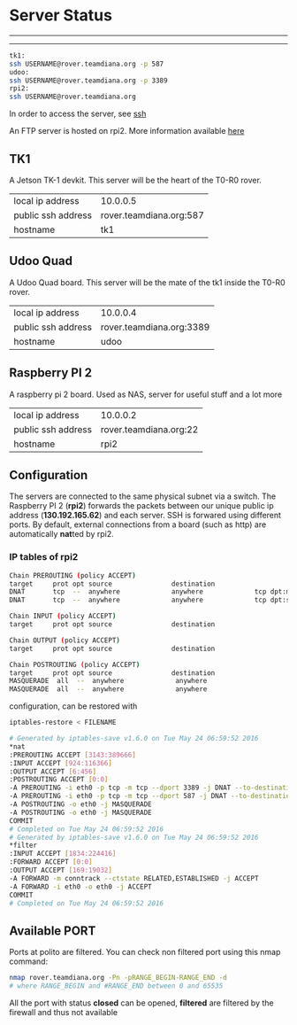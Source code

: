 
# Server Status

---

<div id="server_status"> 

</div>


---


<script src="https://cdnjs.cloudflare.com/ajax/libs/mustache.js/2.3.0/mustache.js"></script>


<script src="./pages/server_status.js"></script>



<script type="template" id="simple">
  <h4> Currents status:</h4> 
  
	{{#servers}}
	<div class="panel panel-default">
    <div class="panel-heading"> {{name}} </div>
    <div class="panel-body" id=>
      ok: <span class="label" id={{name}}>{{on}}</span> 
      </br>
      {{desc}}
    </div>

	</div>
	{{/servers}}
</script>


```bash
tk1:
ssh USERNAME@rover.teamdiana.org -p 587
udoo:
ssh USERNAME@rover.teamdiana.org -p 3389
rpi2:
ssh USERNAME@rover.teamdiana.org 
```

In order to access the server, see [ssh](ssh.md)

An FTP server is hosted on rpi2. More information available [here](ftp_server_status.md)

## TK1

A Jetson TK-1 devkit. This server will be the heart of the T0-R0 rover. 

|                    |                         |
|--------------------|-------------------------|
| local ip address   | 10.0.0.5                |
| public ssh address | rover.teamdiana.org:587 |
| hostname           | tk1                     |



## Udoo Quad

A Udoo Quad board. This server will be the mate of the tk1 inside the T0-R0 rover.

|                    |                          |
|--------------------|--------------------------|
| local ip address   | 10.0.0.4                 |
| public ssh address | rover.teamdiana.org:3389 |
| hostname           | udoo                     |

## Raspberry PI 2 

A raspberry pi 2 board. Used as NAS, server for useful stuff and a lot more

|                    |                        |
|--------------------|------------------------|
| local ip address   | 10.0.0.2               |
| public ssh address | rover.teamdiana.org:22 |
| hostname           | rpi2                   |


## Configuration

The servers are connected to the same physical subnet via a switch. The Raspberry PI 2 (**rpi2**) forwards the packets between our 
unique public ip address (**130.192.165.62**) and each server. SSH is forwared using different ports. 
By default, external connections from a board (such as http) are automatically **nat**ted by rpi2.

### IP tables of rpi2

```bash
Chain PREROUTING (policy ACCEPT)
target     prot opt source               destination         
DNAT       tcp  --  anywhere             anywhere             tcp dpt:ms-wbt-server to:10.0.0.4:22
DNAT       tcp  --  anywhere             anywhere             tcp dpt:submission to:10.0.0.5:22

Chain INPUT (policy ACCEPT)
target     prot opt source               destination         

Chain OUTPUT (policy ACCEPT)
target     prot opt source               destination         

Chain POSTROUTING (policy ACCEPT)
target     prot opt source               destination         
MASQUERADE  all  --  anywhere             anywhere            
MASQUERADE  all  --  anywhere             anywhere
```

configuration, can be restored with 
```bash
iptables-restore < FILENAME
```

```bash
# Generated by iptables-save v1.6.0 on Tue May 24 06:59:52 2016
*nat
:PREROUTING ACCEPT [3143:389666]
:INPUT ACCEPT [924:116366]
:OUTPUT ACCEPT [6:456]
:POSTROUTING ACCEPT [0:0]
-A PREROUTING -i eth0 -p tcp -m tcp --dport 3389 -j DNAT --to-destination 10.0.0.4:22
-A PREROUTING -i eth0 -p tcp -m tcp --dport 587 -j DNAT --to-destination 10.0.0.5:22
-A POSTROUTING -o eth0 -j MASQUERADE
-A POSTROUTING -o eth0 -j MASQUERADE
COMMIT
# Completed on Tue May 24 06:59:52 2016
# Generated by iptables-save v1.6.0 on Tue May 24 06:59:52 2016
*filter
:INPUT ACCEPT [1834:224416]
:FORWARD ACCEPT [0:0]
:OUTPUT ACCEPT [169:19032]
-A FORWARD -m conntrack --ctstate RELATED,ESTABLISHED -j ACCEPT
-A FORWARD -i eth0 -o eth0 -j ACCEPT
COMMIT
# Completed on Tue May 24 06:59:52 2016
```

## Available PORT

Ports at polito are filtered. You can check non filtered port using this nmap command:

```bash
nmap rover.teamdiana.org -Pn -pRANGE_BEGIN-RANGE_END -d
# where RANGE_BEGIN and #RANGE_END between 0 and 65535
```

All the port with status **closed** can be opened, **filtered** are filtered by the firewall and thus not available


